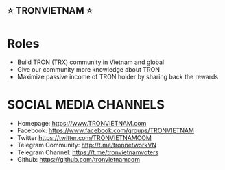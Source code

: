## ⭐️ TRONVIETNAM ⭐️





# Roles
- Build TRON (TRX) community in Vietnam and global
- Give our community more knowledge about TRON
- Maximize passive income of TRON holder by sharing back the rewards

# SOCIAL MEDIA CHANNELS
- Homepage: https://www.TRONVIETNAM.com   
- Facebook:  https://www.facebook.com/groups/TRONVIETNAM 
- Twitter https://twitter.com/TRONVIETNAMCOM 
- Telegram Community: http://t.me/tronnetworkVN 
- Telegram Channel: https://t.me/tronvietnamvoters
- Github: https://github.com/tronvietnamcom
